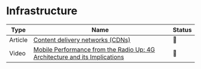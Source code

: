 # Infrastructure

| Type    | Name                                                                                                                                              | Status          |
| ------- | ------------------------------------------------------------------------------------------------------------------------------------------------- | --------------- |
| Article | [Content delivery networks (CDNs)](https://web.dev/content-delivery-networks)                                                                     | :bookmark_tabs: |
| Video   | [Mobile Performance from the Radio Up: 4G Architecture and its Implications](https://www.youtube.com/watch?v=a4SbDZ9Y-I4&ab_channel=IlyaGrigorik) | :bookmark_tabs: |
